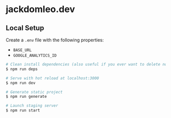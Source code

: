 # jackdomleo.dev

## Local Setup

Create a `.env` file with the following properties:
- `BASE_URL`
- `GOOGLE_ANALYTICS_ID`

```bash
# Clean install dependencies (also useful if you ever want to delete node_modiles rapidly)
$ npm run deps

# Serve with hot reload at localhost:3000
$ npm run dev

# Generate static project
$ npm run generate

# Launch staging server
$ npm run start
```
